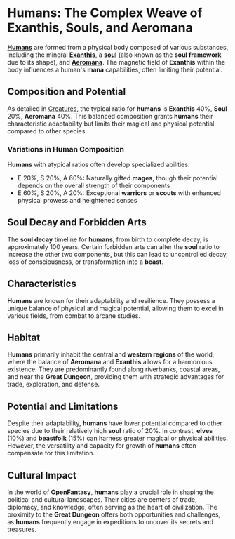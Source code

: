 # **Humans**: The Complex Weave of Exanthis, Souls, and Aeromana

[**Humans**](/codex/01_Creatures/Human.md) are formed from a physical body composed of various substances, including the mineral [**Exanthis**](/codex/01_Basic/Exanthis.md), a [**soul**](/codex/01_Basic/Soul.md) (also known as the **soul framework** due to its shape), and [**Aeromana**](/codex/01_Basic/Aeromana.md). The magnetic field of **Exanthis** within the body influences a human's **mana** capabilities, often limiting their potential.

## Composition and Potential

As detailed in [Creatures](/codex/01_Creatures/Creatures.md), the typical ratio for **humans** is **Exanthis** 40%, **Soul** 20%, **Aeromana** 40%. This balanced composition grants **humans** their characteristic adaptability but limits their magical and physical potential compared to other species.

### Variations in Human Composition

**Humans** with atypical ratios often develop specialized abilities:
- E 20%, S 20%, A 60%: Naturally gifted **mages**, though their potential depends on the overall strength of their components
- E 60%, S 20%, A 20%: Exceptional **warriors** or **scouts** with enhanced physical prowess and heightened senses

## Soul Decay and Forbidden Arts

The **soul decay** timeline for **humans**, from birth to complete decay, is approximately 100 years. Certain forbidden arts can alter the **soul** ratio to increase the other two components, but this can lead to uncontrolled decay, loss of consciousness, or transformation into a **beast**.

## Characteristics

**Humans** are known for their adaptability and resilience. They possess a unique balance of physical and magical potential, allowing them to excel in various fields, from combat to arcane studies.

## Habitat

**Humans** primarily inhabit the central and **western regions** of the world, where the balance of **Aeromana** and **Exanthis** allows for a harmonious existence. They are predominantly found along riverbanks, coastal areas, and near the **Great Dungeon**, providing them with strategic advantages for trade, exploration, and defense.

## Potential and Limitations

Despite their adaptability, **humans** have lower potential compared to other species due to their relatively high **soul** ratio of 20%. In contrast, **elves** (10%) and **beastfolk** (15%) can harness greater magical or physical abilities. However, the versatility and capacity for growth of **humans** often compensate for this limitation.

## Cultural Impact

In the world of **OpenFantasy**, **humans** play a crucial role in shaping the political and cultural landscapes. Their cities are centers of trade, diplomacy, and knowledge, often serving as the heart of civilization. The proximity to the **Great Dungeon** offers both opportunities and challenges, as **humans** frequently engage in expeditions to uncover its secrets and treasures. 
